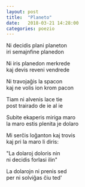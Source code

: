 ```yaml
---
layout: post
title:  "Planeto"
date:   2018-03-21 14:28:00
categories: poezio
---
```


Ni decidis plani planeton  
iri semajnfine planedon

Ni iris planedon merkrede  
kaj devis reveni vendrede

Ni travojaĝis la spacon  
kaj ne volis ion krom pacon

Tiam ni alvenis lace tie  
post trairado de ie al ie

Subite ekaperis miriga maro  
la maro estis plenita je dolaro

Mi serĉis loĝanton kaj trovis  
kaj pri la maro li diris:

"La dolaroj doloris nin  
ni decidis forlasi ilin"

La dolarojn ni prenis sed  
per ni solviĝas ĉiu ted'
